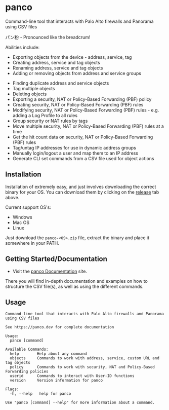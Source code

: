 # panco

Command-line tool that interacts with Palo Alto firewalls and Panorama using CSV files

パン粉 - Pronounced like the breadcrum!

Abilities include:

* Exporting objects from the device - address, service, tag
* Creating address, service and tag objects
* Renaming address, service and tag objects
* Adding or removing objects from address and service groups
<!-- * Adding or removing URL entries from a custom URL category -->
* Finding duplicate address and service objects
* Tag multiple objects
* Deleting objects
* Exporting a security, NAT or Policy-Based Forwarding (PBF) policy
* Creating security, NAT or Policy-Based Forwarding (PBF) rules
* Modifying security, NAT or Policy-Based Forwarding (PBF) rules - e.g. adding a Log Profile to all rules
* Group security or NAT rules by tags
* Move multiple security, NAT or Policy-Based Forwarding (PBF) rules at a time
* Get the hit count data on security, NAT or Policy-Based Forwarding (PBF) rules
* Tag/untag IP addresses for use in dynamic address groups
* Manually login/logout a user and map them to an IP address
* Generate CLI set commands from a CSV file used for object actions

## Installation

Installation of extremely easy, and just involves downloading the correct binary for your OS. You can download them by clicking on the [release](https://github.com/scottdware/panco/releases) tab above.

Current support OS's:

* Windows
* Mac OS
* Linux

Just download the `panco-<OS>.zip` file, extract the binary and place it somewhere in your PATH.

## Getting Started/Documentation

* Visit the [panco Documentation](https://panco.dev) site.

There you will find in-depth documentation and examples on how to structure the CSV file(s), as well as using the different commands.

## Usage

```
Command-line tool that interacts with Palo Alto firewalls and Panorama using CSV files

See https://panco.dev for complete documentation

Usage:
  panco [command]

Available Commands:
  help        Help about any command
  objects     Commands to work with address, service, custom URL and tag objects
  policy      Commands to work with security, NAT and Policy-Based Forwarding policies
  userid      Commands to interact with User-ID functions
  version     Version information for panco

Flags:
  -h, --help   help for panco

Use "panco [command] --help" for more information about a command.
```
